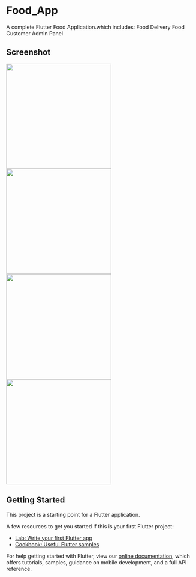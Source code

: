 # Food_App

A complete Flutter Food Application.which includes:
Food Delivery
Food Customer
Admin Panel

## Screenshot
<img src='https://user-images.githubusercontent.com/73393935/128054985-ccc6a683-444e-4d97-9cd5-8ecf6f491461.jpeg' width=280/>
<img src='https://user-images.githubusercontent.com/73393935/128992454-a56a24dd-9657-410b-8a4b-11cc81b4ed10.jpeg' width=280/>
<img src='https://user-images.githubusercontent.com/73393935/128992463-8b8d604c-a5a8-4362-8772-2041a7a8140a.jpeg' width=280/>
<img src='https://user-images.githubusercontent.com/73393935/128992470-e59ffc2b-1296-482f-81ef-7fc7e4d0bb1c.jpeg' width=280/>    

## Getting Started

This project is a starting point for a Flutter application.

A few resources to get you started if this is your first Flutter project:

- [Lab: Write your first Flutter app](https://flutter.dev/docs/get-started/codelab)
- [Cookbook: Useful Flutter samples](https://flutter.dev/docs/cookbook)

For help getting started with Flutter, view our
[online documentation](https://flutter.dev/docs), which offers tutorials,
samples, guidance on mobile development, and a full API reference.
